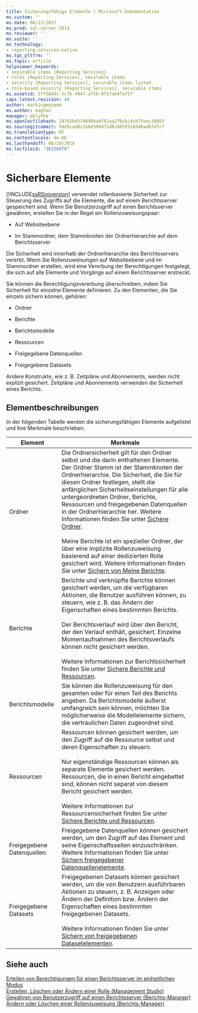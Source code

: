 ```yaml
---
title: Sicherungsfähige Elemente | Microsoft-Dokumentation
ms.custom: ''
ms.date: 06/13/2017
ms.prod: sql-server-2014
ms.reviewer: ''
ms.suite: ''
ms.technology:
- reporting-services-native
ms.tgt_pltfrm: ''
ms.topic: article
helpviewer_keywords:
- securable items [Reporting Services]
- roles [Reporting Services], securable items
- security [Reporting Services], securable items listed
- role-based security [Reporting Services], securable items
ms.assetid: 27f58d4c-5c7b-4947-af5b-0f1fa60faf5f
caps.latest.revision: 44
author: markingmyname
ms.author: maghan
manager: mblythe
ms.openlocfilehash: 10755bd374698ba0f62aa278cb14cb7feec38983
ms.sourcegitcommit: 5dd5cad0c1bbd308471d6c885f516948ad67dfcf
ms.translationtype: MT
ms.contentlocale: de-DE
ms.lasthandoff: 06/19/2018
ms.locfileid: "36150070"
---
```

# <a name="securable-items"></a>Sicherbare Elemente
  [!INCLUDE[ssRSnoversion](../../includes/ssrsnoversion-md.md)] verwendet rollenbasierte Sicherheit zur Steuerung des Zugriffs auf die Elemente, die auf einem Berichtsserver gespeichert sind. Wenn Sie Benutzerzugriff auf einen Berichtsserver gewähren, erstellen Sie in der Regel ein Rollenzuweisungspaar:  
  
-   Auf Websiteebene  
  
-   Im Stammordner, dem Stammknoten der Ordnerhierarchie auf dem Berichtsserver  
  
 Die Sicherheit wird innerhalb der Ordnerhierarchie des Berichtsservers vererbt. Wenn Sie Rollenzuweisungen auf Websiteebene und im Stammordner erstellen, wird eine Vererbung der Berechtigungen festgelegt, die sich auf alle Elemente und Vorgänge auf einem Berichtsserver erstreckt.  
  
 Sie können die Berechtigungsvererbung überschreiben, indem Sie Sicherheit für einzelne Elemente definieren. Zu den Elementen, die Sie einzeln sichern können, gehören:  
  
-   Ordner  
  
-   Berichte  
  
-   Berichtsmodelle  
  
-   Ressourcen  
  
-   Freigegebene Datenquellen  
  
-   Freigegebene Datasets  
  
 Andere Konstrukte, wie z. B. Zeitpläne und Abonnements, werden nicht explizit gesichert. Zeitpläne und Abonnements verwenden die Sicherheit eines Berichts.  
  
## <a name="item-descriptions"></a>Elementbeschreibungen  
 In der folgenden Tabelle werden die sicherungsfähigen Elemente aufgelistet und ihre Merkmale beschrieben.  
  
|Element|Merkmale|  
|----------|---------------------|  
|Ordner|Die Ordnersicherheit gilt für den Ordner selbst und die darin enthaltenen Elemente. Der Ordner Stamm ist der Stammknoten der Ordnerhierarchie. Die Sicherheit, die Sie für diesen Ordner festlegen, stellt die anfänglichen Sicherheitseinstellungen für alle untergeordneten Ordner, Berichte, Ressourcen und freigegebenen Datenquellen in der Ordnerhierarchie her. Weitere Informationen finden Sie unter [Sichere Ordner](secure-folders.md).<br /><br /> Meine Berichte ist ein spezieller Ordner, der über eine implizite Rollenzuweisung basierend auf einer dedizierten Rolle gesichert wird. Weitere Informationen finden Sie unter [Sichern von Meine Berichte](secure-my-reports.md).|  
|Berichte|Berichte und verknüpfte Berichte können gesichert werden, um die verfügbaren Aktionen, die Benutzer ausführen können, zu steuern, wie z. B. das Ändern der Eigenschaften eines bestimmten Berichts.<br /><br /> Der Berichtsverlauf wird über den Bericht, der den Verlauf enthält, gesichert. Einzelne Momentaufnahmen des Berichtsverlaufs können nicht gesichert werden.<br /><br /> Weitere Informationen zur Berichtssicherheit finden Sie unter [Sichere Berichte und Ressourcen](secure-reports-and-resources.md).|  
|Berichtsmodelle|Sie können die Rollenzuweisung für den gesamten oder für einen Teil des Berichts angeben. Da Berichtsmodelle äußerst umfangreich sein können, möchten Sie möglicherweise die Modellelemente sichern, die vertraulichen Daten zugeordnet sind.|  
|Ressourcen|Ressourcen können gesichert werden, um den Zugriff auf die Ressource selbst und deren Eigenschaften zu steuern.<br /><br /> Nur eigenständige Ressourcen können als separate Elemente gesichert werden. Ressourcen, die in einen Bericht eingebettet sind, können nicht separat von diesem Bericht gesichert werden.<br /><br /> Weitere Informationen zur Ressourcensicherheit finden Sie unter [Sichere Berichte und Ressourcen](secure-reports-and-resources.md).|  
|Freigegebene Datenquellen|Freigegebene Datenquellen können gesichert werden, um den Zugriff auf das Element und seine Eigenschaftsseiten einzuschränken. Weitere Informationen finden Sie unter [Sichern freigegebener Datenquellenelemente](secure-shared-data-source-items.md).|  
|Freigegebene Datasets|Freigegebenen Datasets können gesichert werden, um die von Benutzern ausführbaren Aktionen zu steuern, z. B. Anzeigen oder Ändern der Definition bzw. Ändern der Eigenschaften eines bestimmten freigegebenen Datasets.<br /><br /> Weitere Informationen finden Sie unter [Sichern von freigegebenen Datasetelementen](secure-shared-dataset-items.md).|  
  
## <a name="see-also"></a>Siehe auch  
 [Erteilen von Berechtigungen für einen Berichtsserver im einheitlichen Modus](granting-permissions-on-a-native-mode-report-server.md)   
 [Erstellen, Löschen oder Ändern einer Rolle &#40;Management Studio&#41;](role-definitions-create-delete-or-modify.md)   
 [Gewähren von Benutzerzugriff auf einen Berichtsserver &#40;Berichts-Manager&#41;](grant-user-access-to-a-report-server.md)   
 [Ändern oder Löschen einer Rollenzuweisung &#40;Berichts-Manager&#41;](role-assignments-modify-or-delete.md)  
  
  